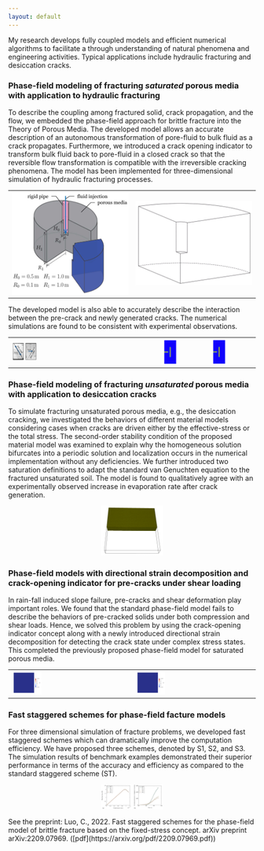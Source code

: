 ```yaml
---
layout: default
---
```


My research develops fully coupled models and efficient numerical algorithms to facilitate a through understanding of natural phenomena and engineering activities. Typical applications include hydraulic fracturing and desiccation cracks. 


### Phase-field modeling of fracturing _saturated_ porous media with application to hydraulic fracturing

To describe the coupling among fractured solid, crack propagation, and the flow, we embedded the phase-field approach for brittle fracture into the Theory of Porous Media. The developed model allows an accurate description of an autonomous transformation of pore-fluid to bulk fluid as a crack propagates. Furthermore, we introduced a crack opening indicator to transform bulk fluid back to pore-fluid in a closed crack so that the reversible flow transformation is compatible with the irreversible cracking phenomena. The model has been implemented for three-dimensional simulation of hydraulic fracturing processes.

<table>
  <tr>
  <td width="50%"><img src="/resources/hf-sample.jpg"></td>
  <td width="50%"><img src="/resources/hf3d.gif"></td>
  </tr>
</table>

The developed model is also able to accurately describe the interaction between the pre-crack and newly generated cracks. The numerical simulations are found to be consistent with experimental observations.
<table>
  <tr>
  <td><img src="/resources/precrack.jpg" width="18%"></td>
  <td><img src="/resources/caught.gif" width="41.%"></td>
  <td><img src="/resources/penetrate.gif" width="41.%"></td>
  </tr>
</table>

### Phase-field modeling of fracturing _unsaturated_ porous media with application to desiccation cracks

To simulate fracturing unsaturated porous media, e.g., the desiccation cracking, we investigated the behaviors of different material models considering cases when cracks are driven either by the effective-stress or the total stress. The second-order stability condition of the proposed material model was examined to explain why the homogeneous solution bifurcates into a periodic solution and localization occurs in the numerical implementation without any deficiencies. We further introduced two saturation definitions to adapt the standard van Genuchten equation to the fractured unsaturated soil. The model is found to qualitatively agree with an experimentally observed increase in evaporation rate after crack generation. 

<p align="center">
<img src="/resources/dc.gif" width="25%">
</p>

### Phase-field models with directional strain decomposition and crack-opening indicator for pre-cracks under shear loading

In rain-fall induced slope failure, pre-cracks and shear deformation play important roles. We found that the standard phase-field model fails to describe the behaviors of pre-cracked solids under both compression and shear loads. Hence, we solved this problem by using the crack-opening indicator concept along with a newly introduced directional strain decomposition for detecting the crack state under complex stress states. This completed the previously proposed phase-field model for saturated porous media. 

<table>
  <tr>
  <td><img src="/resources/tension.gif" width="25%"></td>
  <td><img src="/resources/shear.gif" width="25%"></td>
  </tr>
</table>

### Fast staggered schemes for phase-field facture models

For three dimensional simulation of fracture problems, we developed fast staggered schemes which can dramatically improve the computation efficiency. We have proposed three schemes, denoted by S1, S2, and S3. The simulation results of benchmark examples demonstrated their superior performance in terms of the accuracy and efficiency as compared to the standard staggered scheme (ST).

<p align="center">
<img src="/resources/comp.jpg" width="25%">
</p>
See the preprint: Luo, C., 2022. Fast staggered schemes for the phase-field model of brittle fracture based on the fixed-stress concept. arXiv preprint arXiv:2209.07969. ([pdf](https://arxiv.org/pdf/2209.07969.pdf))
